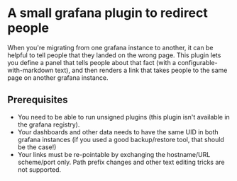 # A small grafana plugin to redirect people

When you're migrating from one grafana instance to another, it can be
helpful to tell people that they landed on the wrong page. This plugin
lets you define a panel that tells people about that fact (with a
configurable-with-markdown text), and then renders a link that takes
people to the same page on another grafana instance.

## Prerequisites

* You need to be able to run unsigned plugins (this plugin isn't available in the grafana registry).
* Your dashboards and other data needs to have the same UID in both grafana instances (if you used a good backup/restore tool, that should be the case!)
* Your links must be re-pointable by exchanging the hostname/URL scheme/port only. Path prefix changes and other text editing tricks are not supported.
